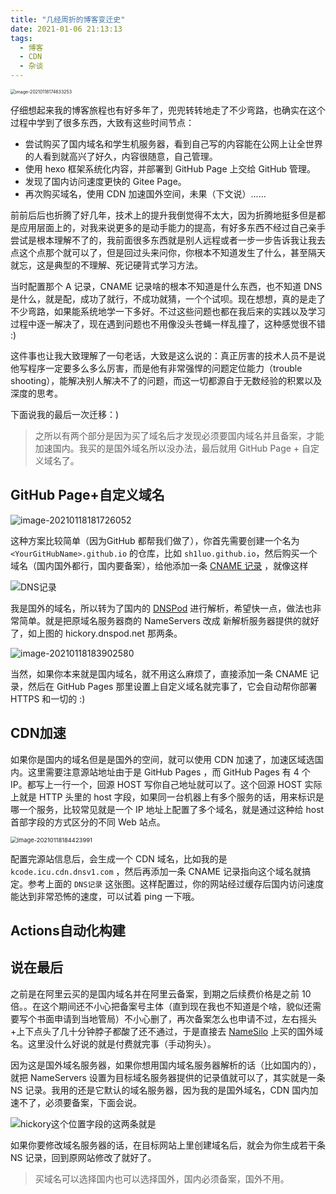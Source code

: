 ```yaml
---
title: "几经周折的博客变迁史"
date: 2021-01-06 21:13:13
tags:
  - 博客
  - CDN
  - 杂谈
---
```


<img src="https://blogimagee.oss-cn-beijing.aliyuncs.com/images/image-20210118174633253.png" alt="image-20210118174633253" style="zoom:50%;" />

仔细想起来我的博客旅程也有好多年了，兜兜转转地走了不少弯路，也确实在这个过程中学到了很多东西，大致有这些时间节点：

- 尝试购买了国内域名和学生机服务器，看到自己写的内容能在公网上让全世界的人看到就高兴了好久，内容很随意，自己管理。
- 使用 hexo 框架系统化内容，并部署到 GitHub Page 上交给 GitHub 管理。
- 发现了国内访问速度更快的 Gitee Page。
- 再次购买域名，使用 CDN 加速国外空间，未果（下文说）......

前前后后也折腾了好几年，技术上的提升我倒觉得不太大，因为折腾地挺多但是都是应用层面上的，对我来说更多的是动手能力的提高，有好多东西不经过自己亲手尝试是根本理解不了的，我前面很多东西就是别人远程或者一步一步告诉我让我去点这个点那个就可以了，但是回过头来问你，你根本不知道发生了什么，甚至隔天就忘，这是典型的不理解、死记硬背式学习方法。

当时配置那个 A 记录，CNAME 记录啥的根本不知道是什么东西，也不知道 DNS 是什么，就是配，成功了就行，不成功就猜，一个个试呗。现在想想，真的是走了不少弯路，如果能系统地学一下多好。不过这些问题也都在我后来的实践以及学习过程中逐一解决了，现在遇到问题也不用像没头苍蝇一样乱撞了，这种感觉很不错 :)

这件事也让我大致理解了一句老话，大致是这么说的：真正厉害的技术人员不是说他写程序一定要多么多么厉害，而是他有非常强悍的问题定位能力（trouble shooting），能解决别人解决不了的问题，而这一切都源自于无数经验的积累以及深度的思考。

下面说我的最后一次迁移：)

> 之所以有两个部分是因为买了域名后才发现必须要国内域名并且备案，才能加速国内。我买的是国外域名所以没办法，最后就用 GitHub Page + 自定义域名了。

## GitHub Page+自定义域名

<img src="https://blogimagee.oss-cn-beijing.aliyuncs.com/images/image-20210118181726052.png" alt="image-20210118181726052"  />

这种方案比较简单（因为GitHub 都帮我们做了），你首先需要创建一个名为 `<YourGitHubName>.github.io` 的仓库，比如 `sh1luo.github.io`，然后购买一个域名（国内国外都行，国内要备案），给他添加一条 [CNAME 记录](https://baike.baidu.com/item/CNAME/9845877?fr=aladdin) ，就像这样

![DNS记录](https://blogimagee.oss-cn-beijing.aliyuncs.com/images/image-20210119101326692.png)

我是国外的域名，所以转为了国内的 [DNSPod](https://www.dnspod.cn/) 进行解析，希望快一点，做法也非常简单。就是把原域名服务器商的 NameServers 改成 新解析服务器提供的就好了，如上图的 hickory.dnspod.net 那两条。

![image-20210118183902580](https://blogimagee.oss-cn-beijing.aliyuncs.com/images/image-20210118183902580.png)

当然，如果你本来就是国内域名，就不用这么麻烦了，直接添加一条 CNAME 记录，然后在 GitHub Pages 那里设置上自定义域名就完事了，它会自动帮你部署 HTTPS 和一切的 :)

## CDN加速

如果你是国内的域名但是是国外的空间，就可以使用 CDN 加速了，加速区域选国内。这里需要注意源站地址由于是 GitHub Pages ，而 GitHub Pages 有 4 个 IP。都写上一行一个，回源 HOST 写你自己地址就可以了。这个回源 HOST 实际上就是 HTTP 头里的 host 字段，如果同一台机器上有多个服务的话，用来标识是哪一个服务，比较常见就是一个 IP 地址上配置了多个域名，就是通过这种给 host 首部字段的方式区分的不同 Web 站点。

<img src="https://blogimagee.oss-cn-beijing.aliyuncs.com/images/image-20210118184423991.png" alt="image-20210118184423991" style="zoom:67%;" />

配置完源站信息后，会生成一个 CDN 域名，比如我的是 `kcode.icu.cdn.dnsv1.com` ，然后再添加一条 CNAME 记录指向这个域名就搞定。参考上面的 `DNS记录` 这张图。这样配置过，你的网站经过缓存后国内访问速度能达到非常恐怖的速度，可以试着 ping 一下哦。

## Actions自动化构建



## 说在最后



之前是在阿里云买的是国内域名并在阿里云备案，到期之后续费价格是之前 10 倍。。在这个期间还不小心把备案号主体（直到现在我也不知道是个啥，貌似还需要写个书面申请到当地管局）不小心删了，再次备案怎么也申请不过，左右摇头+上下点头了几十分钟脖子都酸了还不通过，于是直接去 [NameSilo](https://www.namesilo.com/) 上买的国外域名。这里没什么好说的就是付费就完事（手动狗头）。



因为这是国外域名服务器，如果你想用国内域名服务器解析的话（比如国内的），就把 NameServers 设置为目标域名服务器提供的记录值就可以了，其实就是一条 NS 记录。我用的还是它默认的域名服务器，因为我的是国外域名，CDN 国内加速不了，必须要备案，下面会说。

![hickory这个位置字段的这两条就是](https://blogimagee.oss-cn-beijing.aliyuncs.com/images/image-20210117164512937.png)

如果你要修改域名服务器的话，在目标网站上里创建域名后，就会为你生成若干条 NS 记录，回到原网站修改了就好了。

> 买域名可以选择国内也可以选择国外，国内必须备案，国外不用。
